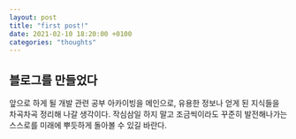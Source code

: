 ```yaml
---
layout: post
title: "first post!"
date: 2021-02-10 18:20:00 +0100
categories: "thoughts"
---
```


## 블로그를 만들었다

앞으로 하게 될 개발 관련 공부 아카이빙을 메인으로, 유용한 정보나 얻게 된 지식들을
차곡차곡 정리해 나갈 생각이다.
작심삼일 하지 말고 조금씩이라도 꾸준히 발전해나가는 스스로를 미래에
뿌듯하게 돌아볼 수 있길 바란다.
